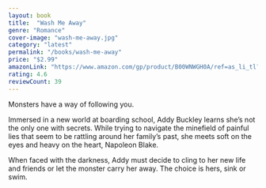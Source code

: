 ```yaml
---
layout: book
title:  "Wash Me Away"
genre: "Romance"
cover-image: "wash-me-away.jpg"
category: "latest"
permalink: "/books/wash-me-away"
price: "$2.99"
amazonLink: "https://www.amazon.com/gp/product/B00WNWGH0A/ref=as_li_tl?ie=UTF8&tag=owensmc-20&camp=1789&creative=9325&linkCode=as2&creativeASIN=B00WNWGH0A&linkId=04ff7c85afe1da5891b83575dbb89a27"
rating: 4.6
reviewCount: 39
---
```

Monsters have a way of following you.

Immersed in a new world at boarding school, Addy Buckley learns she’s not the only one with secrets. While trying to navigate the minefield of painful lies that seem to be rattling around her family’s past, she meets soft on the eyes and heavy on the heart, Napoleon Blake.

When faced with the darkness, Addy must decide to cling to her new life and friends or let the monster carry her away. The choice is hers, sink or swim.
